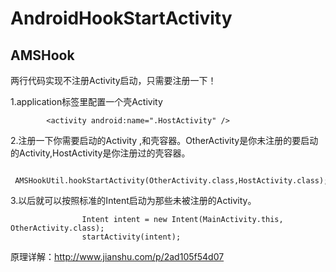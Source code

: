 # AndroidHookStartActivity

## AMSHook

两行代码实现不注册Activity启动，只需要注册一下！


1.application标签里配置一个壳Activity 
```   
        <activity android:name=".HostActivity" />
```

2.注册一下你需要启动的Activity ,和壳容器。OtherActivity是你未注册的要启动的Activity,HostActivity是你注册过的壳容器。
```
  AMSHookUtil.hookStartActivity(OtherActivity.class,HostActivity.class); 
```

3.以后就可以按照标准的Intent启动为那些未被注册的Activity。
```
                Intent intent = new Intent(MainActivity.this, OtherActivity.class);
                startActivity(intent);
```

原理详解：http://www.jianshu.com/p/2ad105f54d07


